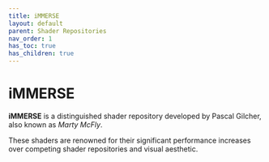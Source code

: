 ```yaml
---
title: iMMERSE
layout: default
parent: Shader Repositories
nav_order: 1
has_toc: true
has_children: true
---
```


# iMMERSE

**iMMERSE** is a distinguished shader repository developed by Pascal Gilcher, also known as _Marty McFly_. 

These shaders are renowned for their significant performance increases over competing shader repositories and visual aesthetic.

